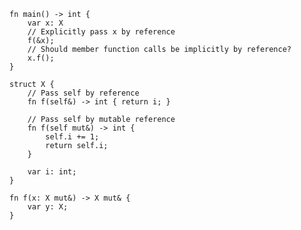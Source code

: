     fn main() -> int {
        var x: X
        // Explicitly pass x by reference
        f(&x);
        // Should member function calls be implicitly by reference?
        x.f();
    }

    struct X {
        // Pass self by reference
        fn f(self&) -> int { return i; }
        
        // Pass self by mutable reference
        fn f(self mut&) -> int {
            self.i += 1;
            return self.i; 
        }
        
        var i: int;
    }

    fn f(x: X mut&) -> X mut& {
        var y: X;
    }
